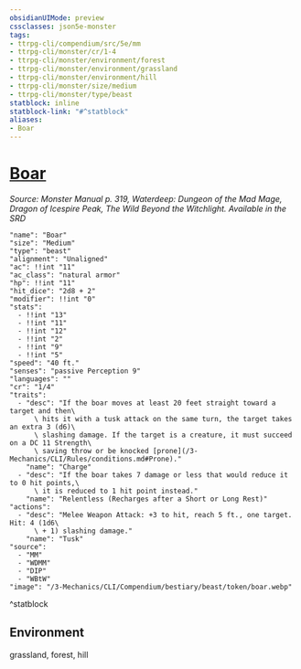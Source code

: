 ```yaml
---
obsidianUIMode: preview
cssclasses: json5e-monster
tags:
- ttrpg-cli/compendium/src/5e/mm
- ttrpg-cli/monster/cr/1-4
- ttrpg-cli/monster/environment/forest
- ttrpg-cli/monster/environment/grassland
- ttrpg-cli/monster/environment/hill
- ttrpg-cli/monster/size/medium
- ttrpg-cli/monster/type/beast
statblock: inline
statblock-link: "#^statblock"
aliases:
- Boar
---
```

# [Boar](3-Mechanics\CLI\Compendium\bestiary\beast/boar.md)
*Source: Monster Manual p. 319, Waterdeep: Dungeon of the Mad Mage, Dragon of Icespire Peak, The Wild Beyond the Witchlight. Available in the <span title='Systems Reference Document (5.1)'>SRD</span>*  

```statblock
"name": "Boar"
"size": "Medium"
"type": "beast"
"alignment": "Unaligned"
"ac": !!int "11"
"ac_class": "natural armor"
"hp": !!int "11"
"hit_dice": "2d8 + 2"
"modifier": !!int "0"
"stats":
  - !!int "13"
  - !!int "11"
  - !!int "12"
  - !!int "2"
  - !!int "9"
  - !!int "5"
"speed": "40 ft."
"senses": "passive Perception 9"
"languages": ""
"cr": "1/4"
"traits":
  - "desc": "If the boar moves at least 20 feet straight toward a target and then\
      \ hits it with a tusk attack on the same turn, the target takes an extra 3 (d6)\
      \ slashing damage. If the target is a creature, it must succeed on a DC 11 Strength\
      \ saving throw or be knocked [prone](/3-Mechanics/CLI/Rules/conditions.md#Prone)."
    "name": "Charge"
  - "desc": "If the boar takes 7 damage or less that would reduce it to 0 hit points,\
      \ it is reduced to 1 hit point instead."
    "name": "Relentless (Recharges after a Short or Long Rest)"
"actions":
  - "desc": "Melee Weapon Attack: +3 to hit, reach 5 ft., one target. Hit: 4 (1d6\
      \ + 1) slashing damage."
    "name": "Tusk"
"source":
  - "MM"
  - "WDMM"
  - "DIP"
  - "WBtW"
"image": "/3-Mechanics/CLI/Compendium/bestiary/beast/token/boar.webp"
```
^statblock

## Environment

grassland, forest, hill